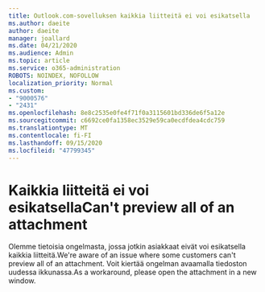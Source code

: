 ```yaml
---
title: Outlook.com-sovelluksen kaikkia liitteitä ei voi esikatsella
ms.author: daeite
author: daeite
manager: joallard
ms.date: 04/21/2020
ms.audience: Admin
ms.topic: article
ms.service: o365-administration
ROBOTS: NOINDEX, NOFOLLOW
localization_priority: Normal
ms.custom:
- "9000576"
- "2431"
ms.openlocfilehash: 8e8c2535e0fe4f71f0a3115601bd336de6f5a12e
ms.sourcegitcommit: c6692ce0fa1358ec3529e59ca0ecdfdea4cdc759
ms.translationtype: MT
ms.contentlocale: fi-FI
ms.lasthandoff: 09/15/2020
ms.locfileid: "47799345"
---
```

# <a name="cant-preview-all-of-an-attachment"></a><span data-ttu-id="f1b3e-102">Kaikkia liitteitä ei voi esikatsella</span><span class="sxs-lookup"><span data-stu-id="f1b3e-102">Can't preview all of an attachment</span></span>

<span data-ttu-id="f1b3e-103">Olemme tietoisia ongelmasta, jossa jotkin asiakkaat eivät voi esikatsella kaikkia liitteitä.</span><span class="sxs-lookup"><span data-stu-id="f1b3e-103">We're aware of an issue where some customers can't preview all of an attachment.</span></span> <span data-ttu-id="f1b3e-104">Voit kiertää ongelman avaamalla tiedoston uudessa ikkunassa.</span><span class="sxs-lookup"><span data-stu-id="f1b3e-104">As a workaround, please open the attachment in a new window.</span></span>
